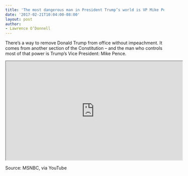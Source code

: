 ```yaml
---
title: 'The most dangerous man in President Trump’s world is VP Mike Pence'
date: '2017-02-21T10:04:00-08:00'
layout: post
author:
- Lawrence O’Donnell
---
```


There’s a way to remove Donald Trump from office without impeachment. It comes from another section of the Constitution – and the man who controls most of that power is Trump’s Vice President: Mike Pence.

<iframe width="560" height="315" src="https://www.youtube.com/embed/atrrVuRqMOs" title="YouTube video player"></iframe>

Source: MSNBC, via YouTube
